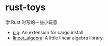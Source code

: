 # rust-toys

学 Rust 时写的一些小玩意

- [cip](cip): An extension for cargo install.
- [linear_algebra](linear_algebra): A little linear algebra library.
